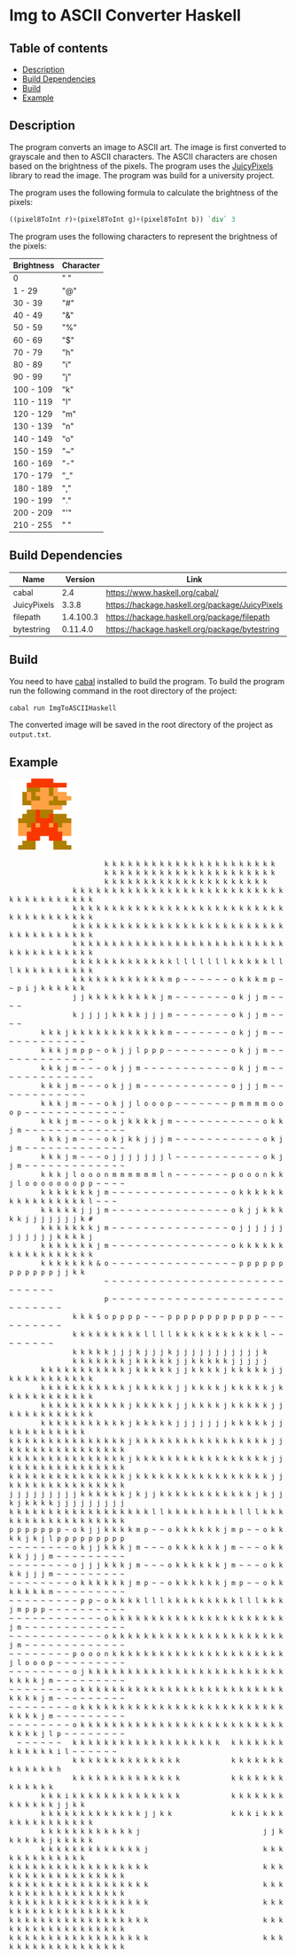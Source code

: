 # Img to ASCII Converter Haskell

## Table of contents

-   [Description](#description)
-   [Build Dependencies](#build-dependencies)
-   [Build](#build)
-   [Example](#example)

## Description

The program converts an image to ASCII art. The image is first converted to grayscale and then to ASCII characters. The ASCII characters are chosen based on the brightness of the pixels. The program uses the [JuicyPixels](https://hackage.haskell.org/package/JuicyPixels) library to read the image. The program was build for a university project.

The program uses the following formula to calculate the brightness of the pixels:

```haskell
((pixel8ToInt r)+(pixel8ToInt g)+(pixel8ToInt b)) `div` 3
```

The program uses the following characters to represent the brightness of the pixels:

| Brightness | Character |
| ---------- | --------- |
| 0          | " "       |
| 1 - 29     | "@"       |
| 30 - 39    | "#"       |
| 40 - 49    | "&"       |
| 50 - 59    | "%"       |
| 60 - 69    | "$"       |
| 70 - 79    | "h"       |
| 80 - 89    | "i"       |
| 90 - 99    | "j"       |
| 100 - 109  | "k"       |
| 110 - 119  | "l"       |
| 120 - 129  | "m"       |
| 130 - 139  | "n"       |
| 140 - 149  | "o"       |
| 150 - 159  | "~"       |
| 160 - 169  | "-"       |
| 170 - 179  | "\_"      |
| 180 - 189  | ","       |
| 190 - 199  | "."       |
| 200 - 209  | "'"       |
| 210 - 255  | " "       |

## Build Dependencies

| Name        | Version   | Link                                            |
| ----------- | --------- | ----------------------------------------------- |
| cabal       | 2.4       | https://www.haskell.org/cabal/                  |
| JuicyPixels | 3.3.8     | https://hackage.haskell.org/package/JuicyPixels |
| filepath    | 1.4.100.3 | https://hackage.haskell.org/package/filepath    |
| bytestring  | 0.11.4.0  | https://hackage.haskell.org/package/bytestring  |

## Build

You need to have [cabal](https://www.haskell.org/cabal/) installed to build the program.
To build the program run the following command in the root directory of the project:

```bash
cabal run ImgToASCIIHaskell
```

The converted image will be saved in the root directory of the project as `output.txt`.

## Example

![mario_small](images/mario.png)

```
                        k k k k k k k k k k k k k k k k k k k k k k
                        k k k k k k k k k k k k k k k k k k k k k k
                        k k k k k k k k k k k k k k k k k k k k k
                k k k k k k k k k k k k k k k k k k k k k k k k k k k k k k k k k k k k k k
                k k k k k k k k k k k k k k k k k k k k k k k k k k k k k k k k k k k k k k
                k k k k k k k k k k k k k k k k k k k k k k k k k k k k k k k k k k k k k k
                k k k k k k k k k k k k k k k k k k k k k k k k k k k k k k k k k k k k k k
                k k k k k k k k k k k k k l l l l l l l k k k k k l l l k k k k k k k k k k
                k k k k k k k k k k k k m p ~ ~ ~ ~ ~ ~ o k k k m p ~ ~ p i j k k k k k k
                j j k k k k k k k k k j m ~ ~ ~ ~ ~ ~ ~ o k j j m ~ ~ ~ ~
                k j j j j k k k k j j j m ~ ~ ~ ~ ~ ~ ~ o k j j m ~ ~ ~ ~
        k k k j k k k k k k k k k k k k m ~ ~ ~ ~ ~ ~ ~ o k j j m ~ ~ ~ ~ ~ ~ ~ ~ ~ ~ ~ ~
        k k k j m p p ~ o k j j l p p p ~ ~ ~ ~ ~ ~ ~ ~ o k j j m ~ ~ ~ ~ ~ ~ ~ ~ ~ ~ ~ ~ ~
        k k k j m ~ ~ ~ o k j j m ~ ~ ~ ~ ~ ~ ~ ~ ~ ~ ~ o k j j m ~ ~ ~ ~ ~ ~ ~ ~ ~ ~ ~ ~ ~
        k k k j m ~ ~ ~ o k j j m ~ ~ ~ ~ ~ ~ ~ ~ ~ ~ ~ o j j j m ~ ~ ~ ~ ~ ~ ~ ~ ~ ~ ~ ~
        k k k j m ~ ~ ~ o k j j l o o o p ~ ~ ~ ~ ~ ~ ~ p m m m m o o o p ~ ~ ~ ~ ~ ~ ~ ~ ~ ~ ~ ~ ~
        k k k j m ~ ~ ~ o k j k k k k j m ~ ~ ~ ~ ~ ~ ~ ~ ~ ~ ~ o k k j m ~ ~ ~ ~ ~ ~ ~ ~ ~ ~ ~ ~ ~
        k k k j m ~ ~ ~ o k j k k j j j m ~ ~ ~ ~ ~ ~ ~ ~ ~ ~ ~ o k j j m ~ ~ ~ ~ ~ ~ ~ ~ ~ ~ ~ ~ ~
        k k k j m ~ ~ ~ o j j j j j j j l ~ ~ ~ ~ ~ ~ ~ ~ ~ ~ ~ o k j j m ~ ~ ~ ~ ~ ~ ~ ~ ~ ~ ~ ~ ~
        k k k j l o o o n m m m m m m l n ~ ~ ~ ~ ~ ~ ~ p o o o n k k j l o o o o o o o p p ~ ~ ~ ~
        k k k k k k k j m ~ ~ ~ ~ ~ ~ ~ ~ ~ ~ ~ ~ ~ ~ ~ o k k k k k k k k k k k k k k k k l ~ ~ ~
        k k k k k j j j m ~ ~ ~ ~ ~ ~ ~ ~ ~ ~ ~ ~ ~ ~ ~ o k j j k k k k k j j j j j j j k #
        k k k k k k k j m ~ ~ ~ ~ ~ ~ ~ ~ ~ ~ ~ ~ ~ ~ ~ o j j j j j j j j j j j j k k k k j
        k k k k k k k j m ~ ~ ~ ~ ~ ~ ~ ~ ~ ~ ~ ~ ~ ~ ~ o k k k k k k k k k k k k k k k k k
        k k k k k k k & o ~ ~ ~ ~ ~ ~ ~ ~ ~ ~ ~ ~ ~ ~ ~ ~ p p p p p p p p p p p p j j k k
                        ~ ~ ~ ~ ~ ~ ~ ~ ~ ~ ~ ~ ~ ~ ~ ~ ~ ~ ~ ~ ~ ~ ~ ~ ~ ~ ~ ~ ~
                        p ~ ~ ~ ~ ~ ~ ~ ~ ~ ~ ~ ~ ~ ~ ~ ~ ~ ~ ~ ~ ~ ~ ~ ~ ~ ~ ~ ~ ~
                k k k $ o p p p p ~ ~ ~ p p p p p p p p p p p p ~ ~ ~ ~ ~ ~ ~ ~ ~ ~
                k k k k k k k k k l l l l k k k k k k k k k k k l ~ ~ ~ ~ ~ ~ ~ ~
                k k k k k j j j k j j j k j j j j j j j j j j j k
                k k k k k k k j k k k k k j j k k k k k j j j j j
        k k k k k k k k k k k j k k k k k j j k k k k j k k k k k j j k k k k k k k k k k k
        k k k k k k k k k k k j k k k k k j j k k k k j k k k k k j k k k k k k k k k k k k
        k k k k k k k k k k k j k k k k k j j k k k k j k k k k k j j k k k k k k k k k k k
        k k k k k k k k k k k j k k k k k j j j j j j j k k k k k j j k k k k k k k k k k
k k k k k k k k k k k k k k k j k k k k k k k k k k k k k k k k k j j k k k k k k k k k k k k k k k
k k k k k k k k k k k k k k k j k k k k k k k k k k k k k k k k k j j k k k k k k k k k k k k k k k
k k k k k k k k k k k k k k k j k k k k k k k k k k k k k k k k k j j k k k k k k k k k k k k k k k
j j j j j j j j j k k k k k k j k j j k k k k k k k k k k k k j k j j k j k k k k j j j j j j j j j
k k k k k k k k k k k k k k k k k k l l k k k k k k k k k l l l k k k k k k k k k k k k k k k k k k
p p p p p p p ~ o k j j k k k k m p ~ ~ o k k k k k k j m p ~ ~ o k k k k j k j l p p p p p p p p p
~ ~ ~ ~ ~ ~ ~ ~ o k j j k k k j m ~ ~ ~ o k k k k k k j m ~ ~ ~ o k k k k j j j m ~ ~ ~ ~ ~ ~ ~ ~ ~
~ ~ ~ ~ ~ ~ ~ ~ o j j j k k k j m ~ ~ ~ o k k k k k k j m ~ ~ ~ o k k k k j j j m ~ ~ ~ ~ ~ ~ ~ ~ ~
~ ~ ~ ~ ~ ~ ~ ~ o k k k k k k j m p ~ ~ o k k k k k k j m p ~ ~ o k k k k k k k m ~ ~ ~ ~ ~ ~ ~ ~ ~
~ ~ ~ ~ ~ ~ ~ ~ ~ p p ~ o k k k k l l l k k k k k k k k k l l l k k k j m p p p ~ ~ ~ ~ ~ ~ ~ ~ ~ ~
~ ~ ~ ~ ~ ~ ~ ~ ~ ~ ~ ~ o k k k k k k k k k k k k k k k k k k k k k k j m ~ ~ ~ ~ ~ ~ ~ ~ ~ ~ ~ ~ ~
~ ~ ~ ~ ~ ~ ~ ~ ~ ~ ~ ~ o k k k k k k k k k k k k k k k k k k k k k k j m ~ ~ ~ ~ ~ ~ ~ ~ ~ ~ ~ ~ ~
~ ~ ~ ~ ~ ~ ~ ~ p o o o n k k k k k k k k k k k k k k k k k k k k k k j l o o o p ~ ~ ~ ~ ~ ~ ~ ~ ~
~ ~ ~ ~ ~ ~ ~ ~ o j k k k k k k k k k k k k k k k k k k k k k k k k k k k k k j m ~ ~ ~ ~ ~ ~ ~ ~ ~
~ ~ ~ ~ ~ ~ ~ ~ o k k k k k k k k k k k k k k k k k k k k k k k k k k k k k k j m ~ ~ ~ ~ ~ ~ ~ ~ ~
~ ~ ~ ~ ~ ~ ~ ~ o k k k k k k k k k k k k k k k k k k k k k k k k k k k k k k j m ~ ~ ~ ~ ~ ~ ~ ~ ~
~ ~ ~ ~ ~ ~ ~ ~ o k k k k k k k k k k k k k k k k k k k k k k k k k k k k k k j l p ~ ~ ~ ~ ~ ~ ~ ~
  ~ ~ ~ ~ ~ ~   k k k k k k k k k k k k k k k k k k k   k k k k k k k k k k k k k i l ~ ~ ~ ~ ~ ~
                k k k k k k k k k k k k k k             k k k k k k k k k k k k k h
                k k k k k k k k k k k k k k             k k k k k k k k k k k k k
        k k k i k k k k k k k k k k k k k k             k k k k k k k k k k k k k j j k k
        k k k k k k k k k k k k k j j k k               k k k i k k k k k k k k k k k k k k
        k k k k k k k k k k k k j                               j j k k k k k k j k k k k k
        k k k k k k k k k k k k k j                             k k k k k k k k k k k k k
k k k k k k k k k k k k k k k k k k                             k k k k k k k k k k k k k k k k k k
k k k k k k k k k k k k k k k k k k                             k k k k k k k k k k k k k k k k k k
k k k k k k k k k k k k k k k k k k                             k k k k k k k k k k k k k k k k k k
k k k k k k k k k k k k k k k k k k                             k k k k k k k k k k k k k k k k k k
k k k k k k k k k k k k k k k k k k                             k k k k k k k k k k k k k k k k k k
```
